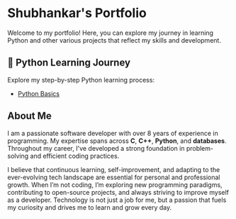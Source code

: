 # Shubhankar's Portfolio
Welcome to my portfolio! Here, you can explore my journey in learning Python and other various projects that reflect my skills and development.


## 📘 Python Learning Journey
Explore my step-by-step Python learning process:
- [Python Basics](https://github.com/ingaleshubhankar/python-learning-portfolio.git)



## About Me
I am a passionate software developer with over 8 years of experience in programming. My expertise spans across **C**, **C++**, **Python**, and **databases**. Throughout my career, I've developed a strong foundation in problem-solving and efficient coding practices.

I believe that continuous learning, self-improvement, and adapting to the ever-evolving tech landscape are essential for personal and professional growth. When I’m not coding, I’m exploring new programming paradigms, contributing to open-source projects, and always striving to improve myself as a developer. Technology is not just a job for me, but a passion that fuels my curiosity and drives me to learn and grow every day.
